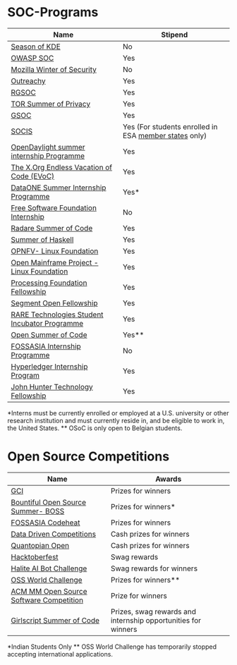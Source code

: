 # SOC-Programs


| Name                                    | Stipend |
|-----------------------------------------|-------------|
| [Season of KDE](https://season.kde.org) | No      |
| [OWASP SOC](https://www.owasp.org/index.php/OWASP_Code_Sprint_2017) | Yes |
| [Mozilla Winter of Security](https://wiki.mozilla.org/Security/Automation/Winter_Of_Security_2016) | No |
| [Outreachy](https://www.gnome.org/outreachy/) | Yes |
| [RGSOC](http://railsgirlssummerofcode.org/) | Yes |
| [TOR Summer of Privacy](https://trac.torproject.org/projects/tor/wiki/org/TorSoP) | Yes |
| [GSOC](https://developers.google.com/open-source/gsoc/) | Yes |
| [SOCIS](http://sophia.estec.esa.int/socis/) | Yes (For students enrolled in ESA [member states](http://sophia.estec.esa.int/socis2013/?q=faq#socis_elig_student_who) only) |
| [OpenDaylight summer internship Programme](https://wiki.opendaylight.org/view/Interns) | Yes |
| [The X.Org Endless Vacation of Code (EVoC)](http://www.x.org/wiki/XorgEVoC/)| Yes |
| [DataONE Summer Internship Programme](https://www.dataone.org/internships) | Yes*|
| [Free Software Foundation Internship](http://www.fsf.org/volunteer/internships) | No|
| [Radare Summer of Code](http://rada.re/r/rsoc.html) | Yes |
| [Summer of Haskell](https://summer.haskell.org/) | Yes |
| [OPNFV- Linux Foundation](https://wiki.opnfv.org/display/DEV/Internship-program) | Yes |
| [Open Mainframe Project - Linux Foundation](https://www.openmainframeproject.org/blog/2017/11/20/want-hack-mainframe-next-summer-summer-2018-internship-program-now-accepting-applications) | Yes |
| [Processing Foundation Fellowship](https://processingfoundation.org/fellowships/) | Yes |
| [Segment Open Fellowship](https://open.segment.com/fellowship) | Yes |
| [RARE Technologies Student Incubator Programme](https://rare-technologies.com/incubator/#details) | Yes |
| [Open Summer of Code](http://2017.summerofcode.be/) | Yes** |
| [FOSSASIA Internship Programme](https://blog.fossasia.org/fossasia-internship-program-2018/) | No |
| [Hyperledger Internship Program](https://wiki.hyperledger.org/internship/program_overview) | Yes |
| [John Hunter Technology Fellowship](https://www.numfocus.org/programs/john-hunter-technology-fellowship) | Yes |

*Interns must be currently enrolled or employed at a U.S. university or other research institution and must currently reside in, and be eligible to work in, the United States.
** OSoC is only open to Belgian students.

# Open Source Competitions


| Name                                    | Awards |
|-----------------------------------------|-------------|
| [GCI](https://www.google-melange.com/gci/homepage/google/gci2014) | Prizes for winners |
| [Bountiful Open Source Summer- BOSS](http://lab.codingblocks.com/boss/) | Prizes for winners*|
| [FOSSASIA Codeheat](https://codeheat.org/) | Prizes for winners|
| [Data Driven Competitions](https://www.drivendata.org/competitions/) | Cash prizes for winners|
| [Quantopian Open](https://www.quantopian.com/open) | Cash prizes for winners|
| [Hacktoberfest](https://hacktoberfest.digitalocean.com/) | Swag rewards|
| [Halite AI Bot Challenge](https://halite.io/) | Swag rewards for winners|
| [OSS World Challenge](http://ossaward.org/eng/m0101.do) | Prizes for winners**|
| [ACM MM Open Source Software Competition](http://sigmm.org/Resources/software/ossc) | Prize for winners|
| [Girlscript Summer of Code](http://gssoc.tech/) | Prizes, swag rewards and internship opportunities for winners|
*Indian Students Only
** OSS World Challenge has temporarily stopped accepting international applications.
